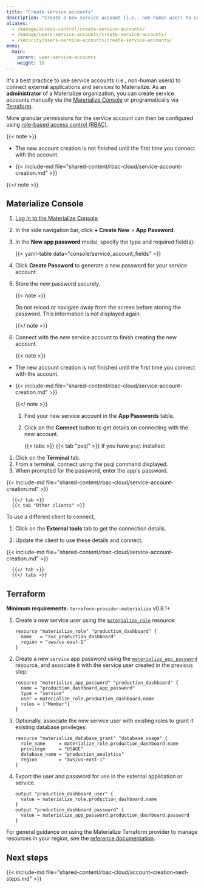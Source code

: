 ```yaml
---
title: "Create service accounts"
description: "Create a new service account (i.e., non-human user) to connect external applications and services to Materialize."
aliases:
  - /manage/access-control/create-service-accounts/
  - /manage/users-service-accounts/create-service-accounts/
  - /security/users-service-accounts/create-service-accounts/
menu:
  main:
    parent: user-service-accounts
    weight: 10
---
```


It's a best practice to use service accounts (i.e., non-human users) to connect
external applications and services to Materialize. As an **administrator** of a
Materialize organization, you can create service accounts manually via the
[Materialize Console](#materialize-console) or programatically via
[Terraform](#terraform).

More granular permissions for the service account can then be configured using
[role-based access control (RBAC)](/security/cloud/access-control/).

{{< note >}}

- The new account creation is not finished until the first time you connect with
the account.

- {{< include-md file="shared-content/rbac-cloud/service-account-creation.md" >}}

{{</ note >}}

## Materialize Console

1. [Log in to the Materialize Console](/console/).

1. In the side navigation bar, click **+ Create New** > **App Password**.

1. In the **New app password** modal, specify the type and required field(s):

   {{< yaml-table data="console/service_account_fields" >}}

1. Click **Create Password** to generate a new password for your service
   account.

1. Store the new password securely.

   {{< note >}}

   Do not reload or navigate away from the screen before storing the
   password. This information is not displayed again.

   {{</ note >}}

1. Connect with the new service account to finish creating the new
   account.

   {{< note >}}

- The new account creation is not finished until the first time you connect with
  the account.

- {{< include-md file="shared-content/rbac-cloud/service-account-creation.md" >}}

   {{</ note >}}

   1. Find your new service account in the **App Passwords** table.

   1. Click on the **Connect** button to get details on connecting with the new
      account.

      {{< tabs >}}
      {{< tab "psql" >}}
If you have `psql` installed:

1. Click on the **Terminal** tab.
1. From a terminal, connect using the psql command displayed.
1. When prompted for the password, enter the app's password.

{{< include-md file="shared-content/rbac-cloud/service-account-creation.md" >}}

      {{</ tab >}}
      {{< tab "Other clients" >}}
To use a different client to connect,

1. Click on the **External tools** tab to get the connection details.

1. Update the client to use these details and connect.

{{< include-md file="shared-content/rbac-cloud/service-account-creation.md" >}}

      {{</ tab >}}
      {{</ tabs >}}

## Terraform

**Minimum requirements:** `terraform-provider-materialize` v0.8.1+

1. Create a new service user using the [`materialize_role`](https://registry.terraform.io/providers/MaterializeInc/materialize/latest/docs/resources/role)
   resource:

    ```hcl
    resource "materialize_role" "production_dashboard" {
      name   = "svc_production_dashboard"
      region = "aws/us-east-1"
    }
    ```

1. Create a new `service` app password using the [`materialize_app_password`](https://registry.terraform.io/providers/MaterializeInc/materialize/latest/docs/resources/app_password)
   resource, and associate it with the service user created in the previous
   step:

    ```hcl
    resource "materialize_app_password" "production_dashboard" {
      name = "production_dashboard_app_password"
      type = "service"
      user = materialize_role.production_dashboard.name
      roles = ["Member"]
    }
    ```

1. Optionally, associate the new service user with existing roles to grant it
   existing database privileges.

    ```hcl
    resource "materialize_database_grant" "database_usage" {
      role_name     = materialize_role.production_dashboard.name
      privilege     = "USAGE"
      database_name = "production_analytics"
      region        = "aws/us-east-1"
    }
    ```

1. Export the user and password for use in the external application or service.

    ```hcl
    output "production_dashboard_user" {
      value = materialize_role.production_dashboard.name
    }
    output "production_dashboard_password" {
      value = materialize_app_password.production_dashboard.password
    }
    ```

For general guidance on using the Materialize Terraform provider to manage
resources in your region, see the [reference documentation](/manage/terraform/).

## Next steps

{{< include-md file="shared-content/rbac-cloud/account-creation-next-steps.md" >}}
